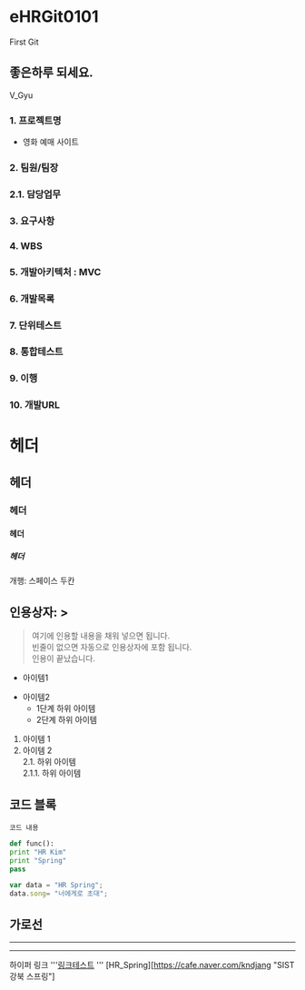 # eHRGit0101
First Git

## 좋은하루 되세요.
V_Gyu

### 1. 프로젝트명
  - 영화 예매 사이트
  
### 2. 팀원/팀장

### 2.1. 담당업무

### 3. 요구사항

### 4. WBS

### 5. 개발아키텍처 : MVC

### 6. 개발목록

### 7. 단위테스트

### 8. 통합테스트
 
### 9. 이행

### 10. 개발URL  

# 헤더  
## 헤더  
### 헤더  
#### 헤더  
##### 헤더  
개행: 스페이스 두칸  

## 인용상자: >
> 여기에 인용할 내용을 채워 넣으면 됩니다.  
  빈줄이 없으면 자동으로 인용상자에 포함 됩니다.  
  인용이 끝났습니다.  
  
- 아이템1  
+ 아이템2  
  - 1단계 하위 아이템  
  * 2단계 하위 아이템  
  
1. 아이템 1  
2. 아이템 2  
   2.1. 하위 아이템  
       2.1.1. 하위 아이템  

## 코드 블록  
``` 프로그래밍 언어이름  
코드 내용  
```  

```python  
def func():
print "HR Kim"  
print "Spring"  
pass  
```

```javascript
var data = "HR Spring";  
data.song= "너에게로 초대";  
```


가로선
---  
***  
----------

하이퍼 링크
'''[링크테스트](URL)
'''
[HR_Spring][https://cafe.naver.com/kndjang "SIST 강북 스프링"]
